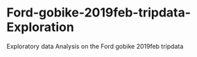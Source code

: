 # Ford-gobike-2019feb-tripdata-Exploration
Exploratory data Analysis on the Ford gobike 2019feb tripdata
